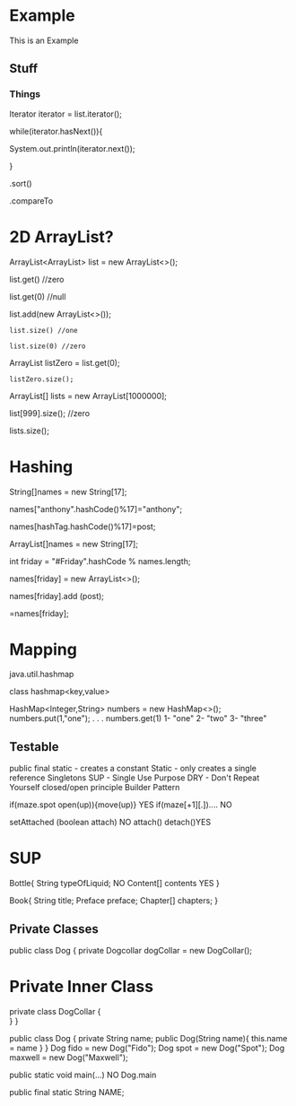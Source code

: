 # Example
This is an Example

## Stuff

### Things


Iterator<String> iterator = list.iterator();

while(iterator.hasNext()){

  System.out.println(iterator.next());

}

.sort()

.compareTo


# 2D ArrayList?

ArrayList<ArrayList<String>> list = new ArrayList<>();

  list.get() //zero

  list.get(0) //null

  list.add(new ArrayList<>());

    list.size() //one

    list.size(0) //zero

  ArrayList<String> listZero = list.get(0);

    listZero.size();

ArrayList<String>[] lists = new ArrayList[1000000];

  list[999].size(); //zero

  lists.size();

# Hashing

String[]names = new String[17];

names["anthony".hashCode()%17]="anthony";

names[hashTag.hashCode()%17]=post;

ArrayList<String>[]names = new String[17];

int friday = "#Friday".hashCode % names.length;

names[friday] = new ArrayList<>();

names[friday].add (post);

=names[friday];

# Mapping

java.util.hashmap

class hashmap<key,value>

HashMap<Integer,String> numbers = new HashMap<>();
  numbers.put(1,"one");
  .
  .
  .
    numbers.get(1)
1- "one"
2- "two"
3- "three"

## Testable

public final static - creates a constant
Static - only creates a single reference
Singletons
SUP - Single Use Purpose
DRY - Don't Repeat Yourself
closed/open principle
Builder Pattern

if(maze.spot open(up)){move(up)} YES
if(maze[+1][.]).... NO

setAttached (boolean attach) NO
attach()
detach()YES

# SUP
Bottle{
  String typeOfLiquid; NO
  Content[] contents YES
}

Book{
  String title;
  Preface preface;
  Chapter[] chapters;
}

## Private Classes

public class Dog {
  private Dogcollar dogCollar = new DogCollar();
# Private Inner Class
  private class DogCollar {    
  }
}

public class Dog {
  private String name;
  public Dog(String name){
    this.name = name
  }
}
Dog fido = new Dog("Fido");
Dog spot = new Dog("Spot");
Dog maxwell = new Dog("Maxwell");

public static void main(...) NO
Dog.main

public final static String NAME;
